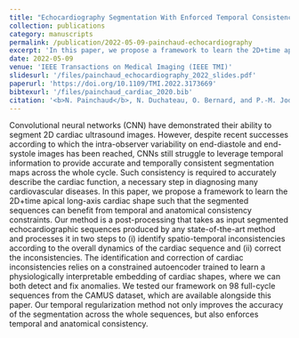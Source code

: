 ```yaml
---
title: "Echocardiography Segmentation With Enforced Temporal Consistency"
collection: publications
category: manuscripts
permalink: /publication/2022-05-09-painchaud-echocardiography
excerpt: 'In this paper, we propose a framework to learn the 2D+time apical long-axis cardiac shape such that the segmented sequences can benefit from temporal and anatomical consistency constraints.'
date: 2022-05-09
venue: 'IEEE Transactions on Medical Imaging (IEEE TMI)'
slidesurl: '/files/painchaud_echocardiography_2022_slides.pdf'
paperurl: 'https://doi.org/10.1109/TMI.2022.3173669'
bibtexurl: '/files/painchaud_cardiac_2020.bib'
citation: '<b>N. Painchaud</b>, N. Duchateau, O. Bernard, and P.-M. Jodoin, &quot;Echocardiography Segmentation With Enforced Temporal Consistency,&quot; <i>IEEE Transactions on Medical Imaging</i>, vol. 41, no. 10, pp. 2867–2878, Oct. 2022.'
---
```


Convolutional neural networks (CNN) have demonstrated their ability to segment 2D cardiac ultrasound images. However, despite recent successes according to which the intra-observer variability on end-diastole and end-systole images has been reached, CNNs still struggle to leverage temporal information to provide accurate and temporally consistent segmentation maps across the whole cycle. Such consistency is required to accurately describe the cardiac function, a necessary step in diagnosing many cardiovascular diseases. In this paper, we propose a framework to learn the 2D+time apical long-axis cardiac shape such that the segmented sequences can benefit from temporal and anatomical consistency constraints. Our method is a post-processing that takes as input segmented echocardiographic sequences produced by any state-of-the-art method and processes it in two steps to (i) identify spatio-temporal inconsistencies according to the overall dynamics of the cardiac sequence and (ii) correct the inconsistencies. The identification and correction of cardiac inconsistencies relies on a constrained autoencoder trained to learn a physiologically interpretable embedding of cardiac shapes, where we can both detect and fix anomalies. We tested our framework on 98 full-cycle sequences from the CAMUS dataset, which are available alongside this paper. Our temporal regularization method not only improves the accuracy of the segmentation across the whole sequences, but also enforces temporal and anatomical consistency.